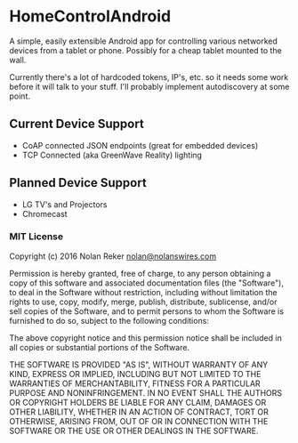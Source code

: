 # HomeControlAndroid
A simple, easily extensible Android app for controlling various networked devices from a tablet or phone. Possibly for a cheap tablet mounted to the wall.

Currently there's a lot of hardcoded tokens, IP's, etc. so it needs some work before it will talk to your stuff. I'll probably implement autodiscovery at some point.

## Current Device Support
* CoAP connected JSON endpoints (great for embedded devices)
* TCP Connected (aka GreenWave Reality) lighting

## Planned Device Support
* LG TV's and Projectors
* Chromecast

### MIT License
Copyright (c) 2016 Nolan Reker <nolan@nolanswires.com>

Permission is hereby granted, free of charge, to any person obtaining a copy of this software and associated documentation files (the "Software"), to deal in the Software without restriction, including without limitation the rights to use, copy, modify, merge, publish, distribute, sublicense, and/or sell copies of the Software, and to permit persons to whom the Software is furnished to do so, subject to the following conditions:

The above copyright notice and this permission notice shall be included in all copies or substantial portions of the Software.

THE SOFTWARE IS PROVIDED "AS IS", WITHOUT WARRANTY OF ANY KIND, EXPRESS OR IMPLIED, INCLUDING BUT NOT LIMITED TO THE WARRANTIES OF MERCHANTABILITY, FITNESS FOR A PARTICULAR PURPOSE AND NONINFRINGEMENT. IN NO EVENT SHALL THE AUTHORS OR COPYRIGHT HOLDERS BE LIABLE FOR ANY CLAIM, DAMAGES OR OTHER LIABILITY, WHETHER IN AN ACTION OF CONTRACT, TORT OR OTHERWISE, ARISING FROM, OUT OF OR IN CONNECTION WITH THE SOFTWARE OR THE USE OR OTHER DEALINGS IN THE SOFTWARE.
